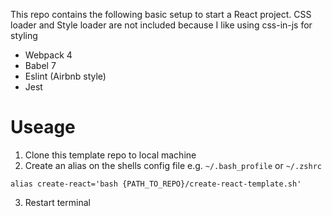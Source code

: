 This repo contains the following basic setup to start a React project. CSS loader and Style loader are not included because I like using css-in-js for styling

- Webpack 4
- Babel 7
- Eslint (Airbnb style)
- Jest

# Useage

1. Clone this template repo to local machine
1. Create an alias on the shells config file e.g. `~/.bash_profile` or `~/.zshrc`

```
alias create-react='bash {PATH_TO_REPO}/create-react-template.sh'
```

3. Restart terminal
